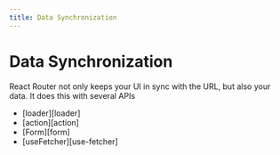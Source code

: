 ```yaml
---
title: Data Synchronization
---
```


# Data Synchronization

React Router not only keeps your UI in sync with the URL, but also your data. It does this with several APIs

- [loader][loader]
- [action][action]
- [Form][form]
- [useFetcher][use-fetcher]
